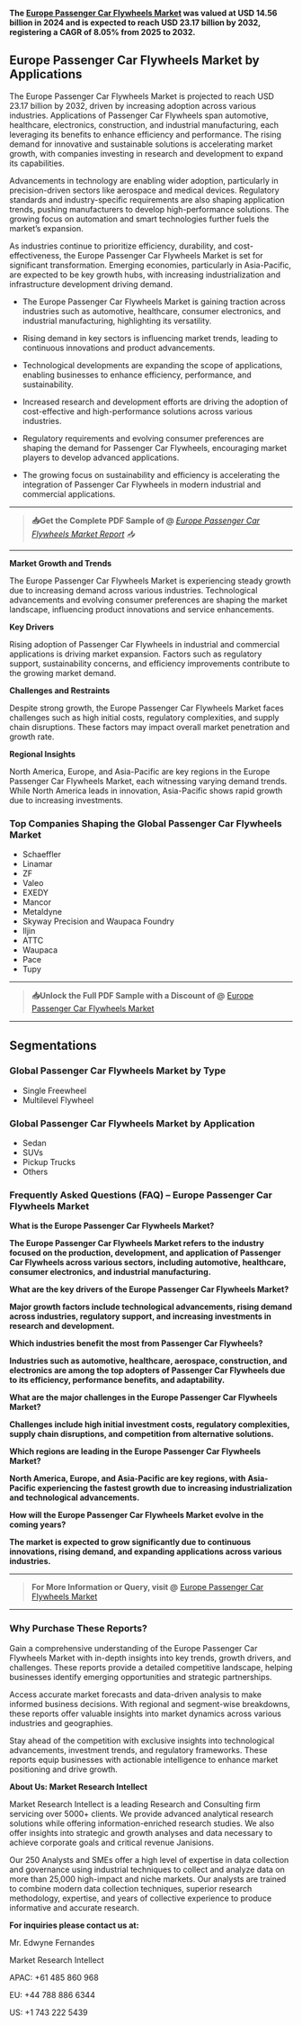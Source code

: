 <p><strong>The <a href="https://www.marketresearchintellect.com/download-sample/?rid=909306&amp;utm_source=Pulse-April-Europe&amp;utm_medium=852">Europe Passenger Car Flywheels Market</a> was valued at USD 14.56 billion in 2024 and is expected to reach USD 23.17 billion by 2032, registering a CAGR of 8.05% from 2025 to 2032.</strong></p><h2>Europe Passenger Car Flywheels Market by Applications&nbsp;</h2><p><p>The Europe Passenger Car Flywheels Market is projected to reach USD 23.17 billion by 2032, driven by increasing adoption across various industries. Applications of Passenger Car Flywheels span automotive, healthcare, electronics, construction, and industrial manufacturing, each leveraging its benefits to enhance efficiency and performance. The rising demand for innovative and sustainable solutions is accelerating market growth, with companies investing in research and development to expand its capabilities.</p><p>Advancements in technology are enabling wider adoption, particularly in precision-driven sectors like aerospace and medical devices. Regulatory standards and industry-specific requirements are also shaping application trends, pushing manufacturers to develop high-performance solutions. The growing focus on automation and smart technologies further fuels the market&rsquo;s expansion.</p><p>As industries continue to prioritize efficiency, durability, and cost-effectiveness, the Europe Passenger Car Flywheels Market is set for significant transformation. Emerging economies, particularly in Asia-Pacific, are expected to be key growth hubs, with increasing industrialization and infrastructure development driving demand.</p></p><ul><li><p>The Europe Passenger Car Flywheels Market is gaining traction across industries such as automotive, healthcare, consumer electronics, and industrial manufacturing, highlighting its versatility.</p></li><li><p>Rising demand in key sectors is influencing market trends, leading to continuous innovations and product advancements.</p></li><li><p>Technological developments are expanding the scope of applications, enabling businesses to enhance efficiency, performance, and sustainability.</p></li><li><p>Increased research and development efforts are driving the adoption of cost-effective and high-performance solutions across various industries.</p></li><li><p>Regulatory requirements and evolving consumer preferences are shaping the demand for Passenger Car Flywheels, encouraging market players to develop advanced applications.</p></li><li><p>The growing focus on sustainability and efficiency is accelerating the integration of Passenger Car Flywheels in modern industrial and commercial applications.</p></li></ul><hr /><blockquote><p><strong><span class="font-[700]">📥Get the Complete PDF Sample of @ </span></strong><em><span class="font-[700]"><a href="https://www.marketresearchintellect.com/download-sample/?rid=909306&amp;utm_source=Pulse-April-Europe&amp;utm_medium=852" target="_blank" data-tracking-control-name="article-ssr-frontend-pulse_little-text-block" data-tracking-will-navigate="" data-test-link="">Europe Passenger Car Flywheels Market Report</a>&nbsp;📥</span></em></p></blockquote><hr /><p class="" data-start="77" data-end="360"><strong data-start="77" data-end="105">Market Growth and Trends</strong></p><p class="" data-start="77" data-end="360">The Europe Passenger Car Flywheels Market is experiencing steady growth due to increasing demand across various industries. Technological advancements and evolving consumer preferences are shaping the market landscape, influencing product innovations and service enhancements.</p><p class="" data-start="362" data-end="606"><strong data-start="362" data-end="377">Key Drivers</strong></p><p class="" data-start="362" data-end="606">Rising adoption of Passenger Car Flywheels in industrial and commercial applications is driving market expansion. Factors such as regulatory support, sustainability concerns, and efficiency improvements contribute to the growing market demand.</p><p class="" data-start="608" data-end="849"><strong data-start="608" data-end="637">Challenges and Restraints</strong></p><p class="" data-start="608" data-end="849">Despite strong growth, the Europe Passenger Car Flywheels Market faces challenges such as high initial costs, regulatory complexities, and supply chain disruptions. These factors may impact overall market penetration and growth rate.</p><p class="" data-start="851" data-end="1095"><strong data-start="851" data-end="872">Regional Insights</strong></p><p class="" data-start="851" data-end="1095">North America, Europe, and Asia-Pacific are key regions in the Europe Passenger Car Flywheels Market, each witnessing varying demand trends. While North America leads in innovation, Asia-Pacific shows rapid growth due to increasing investments.</p><p><h3>Top Companies Shaping the Global Passenger Car Flywheels Market </h3><ul><li>Schaeffler</li><li>Linamar</li><li>ZF</li><li>Valeo</li><li>EXEDY</li><li>Mancor</li><li>Metaldyne</li><li>Skyway Precision and Waupaca Foundry</li><li>Iljin</li><li>ATTC</li><li>Waupaca</li><li>Pace</li><li>Tupy</li></ul></p><hr /><blockquote><p><strong>📥Unlock the Full PDF Sample with a Discount of @</strong> <a href="https://www.marketresearchintellect.com/ask-for-discount/?rid=909306&amp;utm_source=Pulse-April-Europe&amp;utm_medium=852">Europe Passenger Car Flywheels Market</a></p></blockquote><hr /><p><h2>Segmentations</h2><h3>Global Passenger Car Flywheels Market by Type</h3><ul><li>Single Freewheel</li><li>Multilevel Flywheel</li></ul><h3>Global Passenger Car Flywheels Market by Application</h3><ul><li>Sedan</li><li>SUVs</li><li>Pickup Trucks</li><li>Others</li></ul></p><h3><strong>Frequently Asked Questions (FAQ) &ndash; Europe Passenger Car Flywheels Market</strong></h3><p><strong>What is the Europe Passenger Car Flywheels Market?</strong></p><p><strong>The Europe Passenger Car Flywheels Market refers to the industry focused on the production, development, and application of Passenger Car Flywheels across various sectors, including automotive, healthcare, consumer electronics, and industrial manufacturing.</strong></p><p><strong>What are the key drivers of the Europe Passenger Car Flywheels Market?</strong></p><p><strong>Major growth factors include technological advancements, rising demand across industries, regulatory support, and increasing investments in research and development.</strong></p><p><strong>Which industries benefit the most from Passenger Car Flywheels?</strong></p><p><strong>Industries such as automotive, healthcare, aerospace, construction, and electronics are among the top adopters of Passenger Car Flywheels due to its efficiency, performance benefits, and adaptability.</strong></p><p><strong>What are the major challenges in the Europe Passenger Car Flywheels Market?</strong></p><p><strong>Challenges include high initial investment costs, regulatory complexities, supply chain disruptions, and competition from alternative solutions.</strong></p><p><strong>Which regions are leading in the Europe Passenger Car Flywheels Market?</strong></p><p><strong>North America, Europe, and Asia-Pacific are key regions, with Asia-Pacific experiencing the fastest growth due to increasing industrialization and technological advancements.</strong></p><p><strong>How will the Europe Passenger Car Flywheels Market evolve in the coming years?</strong></p><p><strong>The market is expected to grow significantly due to continuous innovations, rising demand, and expanding applications across various industries.</strong></p><hr /><blockquote><p><span class="font-[700]"><strong>For More Information or Query, visit&nbsp;@</strong>&nbsp;</span><span class="font-[700]"><a href="https://www.marketresearchintellect.com/product/global-passenger-car-flywheels-market/?utm_source=Linkedin&utm_medium=852" target="_blank" data-tracking-control-name="article-ssr-frontend-pulse_little-text-block" data-tracking-will-navigate="" data-test-link="">Europe Passenger Car Flywheels Market</a></span></p></blockquote><hr /><h3><strong data-start="0" data-end="31">Why Purchase These Reports?</strong></h3><p class="" data-start="35" data-end="297">Gain a comprehensive understanding of the Europe Passenger Car Flywheels Market with in-depth insights into key trends, growth drivers, and challenges. These reports provide a detailed competitive landscape, helping businesses identify emerging opportunities and strategic partnerships.</p><p class="" data-start="299" data-end="540">Access accurate market forecasts and data-driven analysis to make informed business decisions. With regional and segment-wise breakdowns, these reports offer valuable insights into market dynamics across various industries and geographies.</p><p class="" data-start="542" data-end="784">Stay ahead of the competition with exclusive insights into technological advancements, investment trends, and regulatory frameworks. These reports equip businesses with actionable intelligence to enhance market positioning and drive growth.</p><p><strong><span class="font-[700]">About Us: Market Research Intellect</span></strong></p><p><span class="">Market Research Intellect is a leading Research and Consulting firm servicing over 5000+ clients. We provide advanced analytical research solutions while offering information-enriched research studies.&nbsp;</span>We also offer insights into strategic and growth analyses and data necessary to achieve corporate goals and critical revenue Janisions.</p><p><span class="">Our 250 Analysts and SMEs offer a high level of expertise in data collection and governance using industrial techniques to collect and analyze data on more than 25,000 high-impact and niche markets. Our analysts are trained to combine modern data collection techniques, superior research methodology, expertise, and years of collective experience to produce informative and accurate research.</span></p><p><strong>For inquiries please contact us at:</strong></p><p>Mr. Edwyne Fernandes</p><p>Market Research Intellect</p><p>APAC: +61 485 860 968</p><p>EU: +44 788 886 6344</p><p>US: +1 743 222 5439</p>